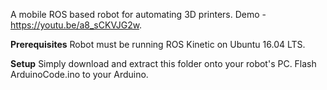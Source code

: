 A mobile ROS based robot for automating 3D printers.
Demo - https://youtu.be/a8_sCKVJG2w.

**Prerequisites**
Robot must be running ROS Kinetic on Ubuntu 16.04 LTS.

**Setup**
Simply download and extract this folder onto your robot's PC. Flash ArduinoCode.ino to your Arduino.